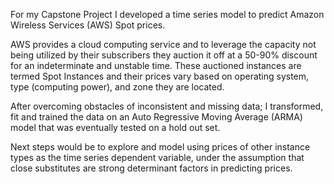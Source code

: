 For my Capstone Project I developed a time series model to predict Amazon Wireless Services (AWS) Spot prices.  

AWS provides a cloud computing service and to leverage the capacity not being utilized by their subscribers they auction it off at a 50-90% discount for an indeterminate and unstable time. These auctioned instances are termed Spot Instances and their prices vary based on operating system, type (computing power), and zone they are located.  

 After overcoming obstacles of inconsistent and missing data; I transformed, fit and trained the data on an Auto Regressive Moving Average (ARMA) model that was eventually tested on a hold out set.

Next steps would be to explore and model using prices of other instance types as the time series dependent variable, under the assumption that close substitutes are strong determinant factors in predicting prices. 
